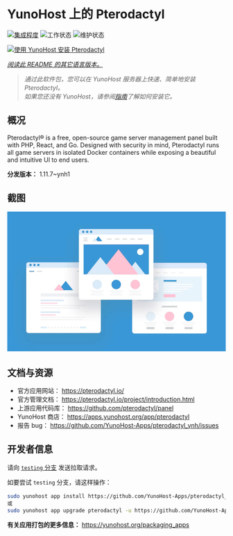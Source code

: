 <!--
注意：此 README 由 <https://github.com/YunoHost/apps/tree/master/tools/readme_generator> 自动生成
请勿手动编辑。
-->

# YunoHost 上的 Pterodactyl

[![集成程度](https://dash.yunohost.org/integration/pterodactyl.svg)](https://ci-apps.yunohost.org/ci/apps/pterodactyl/) ![工作状态](https://ci-apps.yunohost.org/ci/badges/pterodactyl.status.svg) ![维护状态](https://ci-apps.yunohost.org/ci/badges/pterodactyl.maintain.svg)

[![使用 YunoHost 安装 Pterodactyl](https://install-app.yunohost.org/install-with-yunohost.svg)](https://install-app.yunohost.org/?app=pterodactyl)

*[阅读此 README 的其它语言版本。](./ALL_README.md)*

> *通过此软件包，您可以在 YunoHost 服务器上快速、简单地安装 Pterodactyl。*  
> *如果您还没有 YunoHost，请参阅[指南](https://yunohost.org/install)了解如何安装它。*

## 概况

Pterodactyl® is a free, open-source game server management panel built with PHP, React, and Go. Designed with security in mind, Pterodactyl runs all game servers in isolated Docker containers while exposing a beautiful and intuitive UI to end users.

**分发版本：** 1.11.7~ynh1

## 截图

![Pterodactyl 的截图](./doc/screenshots/example.jpg)

## 文档与资源

- 官方应用网站： <https://pterodactyl.io/>
- 官方管理文档： <https://pterodactyl.io/project/introduction.html>
- 上游应用代码库： <https://github.com/pterodactyl/panel>
- YunoHost 商店： <https://apps.yunohost.org/app/pterodactyl>
- 报告 bug： <https://github.com/YunoHost-Apps/pterodactyl_ynh/issues>

## 开发者信息

请向 [`testing` 分支](https://github.com/YunoHost-Apps/pterodactyl_ynh/tree/testing) 发送拉取请求。

如要尝试 `testing` 分支，请这样操作：

```bash
sudo yunohost app install https://github.com/YunoHost-Apps/pterodactyl_ynh/tree/testing --debug
或
sudo yunohost app upgrade pterodactyl -u https://github.com/YunoHost-Apps/pterodactyl_ynh/tree/testing --debug
```

**有关应用打包的更多信息：** <https://yunohost.org/packaging_apps>

